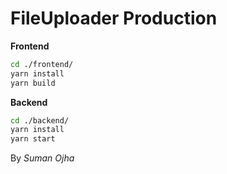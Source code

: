 # FileUploader Production

**Frontend**
```bash
cd ./frontend/
yarn install
yarn build
```
**Backend**
```bash
cd ./backend/
yarn install
yarn start
```
By *Suman Ojha*
